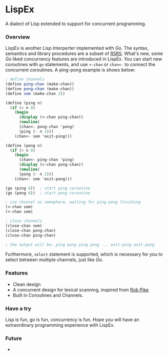 LispEx
======
A dialect of Lisp extended to support for concurrent programming.


### Overview
LispEx is another *Lisp Interperter* implemented with *Go*. The syntax, semantics and library procedures are a subset of [R5RS](http://www.schemers.org/Documents/Standards/R5RS/). What's new, some *Go* liked concurrency features are introduced in LispEx. You can start new coroutines with `go` statements, and use `<-chan` or `chan<-` to connect the concurrent coroutines. A ping-pong example is shows below:

```ss
; define channels
(define ping-chan (make-chan))
(define pong-chan (make-chan))
(define sem (make-chan 2))

(define (ping n)
  (if (> n 0)
    (begin
      (display (<-chan ping-chan))
      (newline)
      (chan<- pong-chan 'pong)
      (ping (- n 1)))
    (chan<- sem 'exit-ping)))

(define (pong n)
  (if (> n 0)
    (begin
      (chan<- ping-chan 'ping)
      (display (<-chan pong-chan))
      (newline)
      (pong (- n 1)))
    (chan<- sem 'exit-pong)))

(go (ping 6))  ; start ping coroutine
(go (pong 6))  ; start pong coroutine

; use channel as semaphore, waiting for ping-pong finishing
(<-chan sem)
(<-chan sem)

; close channels
(close-chan sem)
(close-chan pong-chan)
(close-chan ping-chan)

; the output will be: ping pong ping pong ... exit-ping exit-pong
```

Furthermore, `select` statement is supported, which is necessary for you to select between multiple channels, just like *Go*.  



### Features
- Clean design
- A concurrent design for lexical scanning, inspired from [Rob Pike](http://cuddle.googlecode.com/hg/talk/lex.html#title-slide)
- Built in Coroutines and Channels. 

### Have a try
Lisp is fun, go is fun, concurrency is fun. Hope you will have an extraordinary programming experience with LispEx.

### Future
- 
